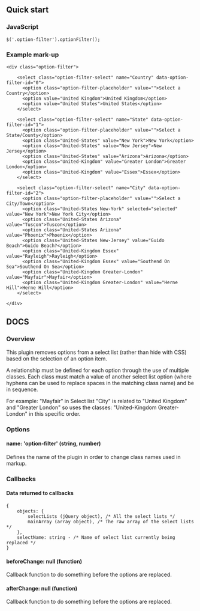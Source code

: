 ## Quick start
	
### JavaScript
    
    $('.option-filter').optionFilter();
	
### Example mark-up

    <div class="option-filter">

        <select class="option-filter-select" name="Country" data-option-filter-id="0">
          <option class="option-filter-placeholder" value="">Select a Country</option>
          <option value="United Kingdom">United Kingdom</option>
          <option value="United States">United States</option>
        </select>

        <select class="option-filter-select" name="State" data-option-filter-id="1">
          <option class="option-filter-placeholder" value="">Select a State/County</option>
          <option class="United-States" value="New York">New York</option>
          <option class="United-States" value="New Jersey">New Jersey</option>
          <option class="United-States" value="Arizona">Arizona</option>
          <option class="United-Kingdom" value="Greater London">Greater London</option>
          <option class="United-Kingdom" value="Essex">Essex</option>           
        </select>

        <select class="option-filter-select" name="City" data-option-filter-id="2">
          <option class="option-filter-placeholder" value="">Select a City/Town</option>
          <option class="United-States New-York" selected="selected" value="New York">New York City</option>
          <option class="United-States Arizona" value="Tuscon">Tuscon</option>
          <option class="United-States Arizona" value="Phoenix">Phoenix</option>
          <option class="United-States New-Jersey" value="Guido Beach">Guido Beach?</option>
          <option class="United-Kingdom Essex" value="Rayleigh">Rayleigh</option>
          <option class="United-Kingdom Essex" value="Southend On Sea">Southend On Sea</option>
          <option class="United-Kingdom Greater-London" value="Mayfair">Mayfair</option>
          <option class="United-Kingdom Greater-London" value="Herne Hill">Herne Hill</option>
        </select>
      
    </div>

## DOCS

### Overview
This plugin removes options from a select list (rather than hide with CSS) based on the selection of an option item.

A relationship must be defined for each option through the use of multiple classes. Each class must match a value of another select list option (where hyphens can be used to replace spaces in the matching class name) and be in sequence.

For example: "Mayfair" in Select list "City" is related to "United Kingdom" and "Greater London" so uses the classes: "United-Kingdom Greater-London" in this specific order.

### Options
#### name: 'option-filter' (string, number)
Defines the name of the plugin in order to change class names used in markup.

### Callbacks

#### Data returned to callbacks

    {
        objects: {
            selectLists (jQuery object), /* All the select lists */
            mainArray (array object), /* The raw array of the select lists */
        },
        selectName: string - /* Name of select list currently being replaced */
    }

#### beforeChange: null (function)
Callback function to do something before the options are replaced.

#### afterChange: null (function)
Callback function to do something before the options are replaced.